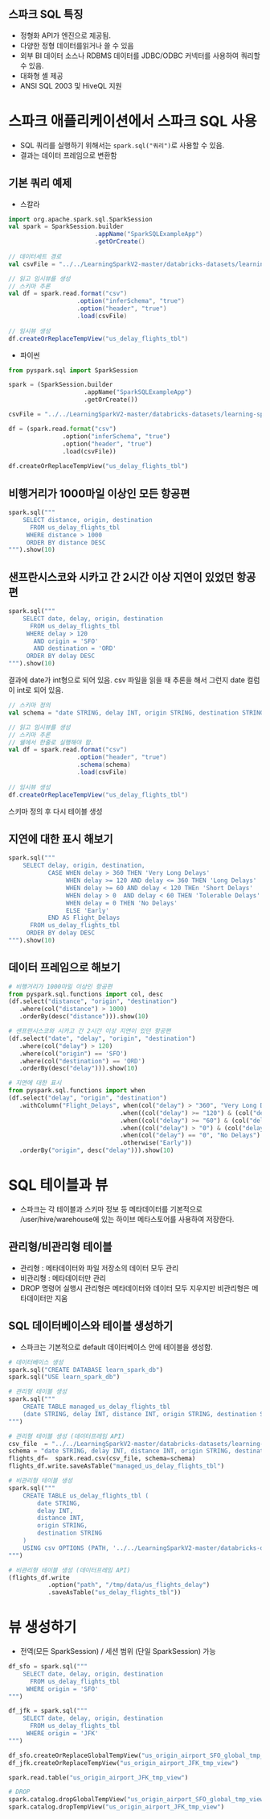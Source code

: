 ## 스파크 SQL 특징
* 정형화 API가 엔진으로 제공됨.
* 다양한 정형 데이터를읽거나 쓸 수 있음
* 외부 BI 데이터 소스나 RDBMS 데이터를 JDBC/ODBC 커넥터를 사용하여 쿼리할 수 있음.
* 대화형 셸 제공
* ANSI SQL 2003 및 HiveQL 지원


# 스파크 애플리케이션에서 스파크 SQL 사용
* SQL 쿼리를 실행하기 위해서는 `spark.sql("쿼리")`로 사용할 수 있음.
* 결과는 데이터 프레임으로 변환함


## 기본 쿼리 예제
* 스칼라
```scala
import org.apache.spark.sql.SparkSession
val spark = SparkSession.builder
                        .appName("SparkSQLExampleApp")
                        .getOrCreate()
                        
// 데이터세트 경로
val csvFile = "../../LearningSparkV2-master/databricks-datasets/learning-spark-v2/flights/departuredelays.csv"

// 읽고 임시뷰를 생성
// 스키마 추론
val df = spark.read.format("csv")
                   .option("inferSchema", "true")
                   .option("header", "true")
                   .load(csvFile)
                   
// 임시뷰 생성
df.createOrReplaceTempView("us_delay_flights_tbl")                                 
```

* 파이썬
```python
from pyspark.sql import SparkSession

spark = (SparkSession.builder
                     .appName("SparkSQLExampleApp")
                     .getOrCreate())

csvFile = "../../LearningSparkV2-master/databricks-datasets/learning-spark-v2/flights/departuredelays.csv"

df = (spark.read.format("csv")
               .option("inferSchema", "true")
               .option("header", "true")
               .load(csvFile))
                   
df.createOrReplaceTempView("us_delay_flights_tbl")         
```


## 비행거리가 1000마일 이상인 모든 항공편
```python
spark.sql("""
    SELECT distance, origin, destination
      FROM us_delay_flights_tbl
     WHERE distance > 1000
     ORDER BY distance DESC
""").show(10)
```


## 샌프란시스코와 시카고 간 2시간 이상 지연이 있었던 항공편
```python
spark.sql("""
    SELECT date, delay, origin, destination
      FROM us_delay_flights_tbl
     WHERE delay > 120
       AND origin = 'SFO'
       AND destination = 'ORD'
     ORDER BY delay DESC
""").show(10)
```

결과에 date가 int형으로 되어  있음. csv 파일을 읽을 때 추론을 해서 그런지 date 컬럼이 int로 되어 있음.

```scala
// 스키마 정의
val schema = "date STRING, delay INT, origin STRING, destination STRING"

// 읽고 임시뷰를 생성
// 스키마 추론
// 쉘에서 한줄로 실행해야 함.
val df = spark.read.format("csv")
                   .option("header", "true")
                   .schema(schema)
                   .load(csvFile)
                   
// 임시뷰 생성
df.createOrReplaceTempView("us_delay_flights_tbl")               
```
스키마 정의 후 다시 테이블 생성


## 지연에 대한 표시 해보기
```python
spark.sql("""
    SELECT delay, origin, destination,
           CASE WHEN delay > 360 THEN 'Very Long Delays'
                WHEN delay >= 120 AND delay <= 360 THEN 'Long Delays'
                WHEN delay >= 60 AND delay < 120 THEn 'Short Delays'
                WHEN delay > 0  AND delay < 60 THEN 'Tolerable Delays'
                WHEN delay = 0 THEN 'No Delays'
                ELSE 'Early'
           END AS Flight_Delays
      FROM us_delay_flights_tbl
     ORDER BY delay DESC
""").show(10)
```


## 데이터 프레임으로 해보기
```python
# 비행거리가 1000마일 이상인 항공편
from pyspark.sql.functions import col, desc
(df.select("distance", "origin", "destination")
   .where(col("distance") > 1000)
   .orderBy(desc("distance"))).show(10)

# 샌프란시스코와 시카고 간 2시간 이상 지연이 있던 항공편
(df.select("date", "delay", "origin", "destination")
   .where(col("delay") > 120)
   .where(col("origin") == 'SFO')
   .where(col("destination") == 'ORD')
   .orderBy(desc("delay"))).show(10)

# 지연에 대한 표시
from pyspark.sql.functions import when
(df.select("delay", "origin", "destination")
   .withColumn("Flight_Delays", when(col("delay") > "360", "Very Long Delays")
                               .when((col("delay") >= "120") & (col("delay") <= "360"), "Long Delays")
                               .when((col("delay") >= "60") & (col("delay") < "120"), "Short Delays")
                               .when((col("delay") > "0") & (col("delay") < "60"), "Tolerable Delays")
                               .when(col("delay") == "0", "No Delays")
                               .otherwise("Early"))
   .orderBy("origin", desc("delay"))).show(10)
```


# SQL 테이블과 뷰 
* 스파크는 각 테이블과 스키마 정보 등 메타데이터를 기본적으로 /user/hive/warehouse에 있는 하이브 메타스토어를 사용하여 저장한다.

## 관리형/비관리형 테이블
* 관리형 : 메타데이터와 파일 저장소의 데이터 모두 관리
* 비관리형 : 메타데이터만 관리
* DROP 명령어 실행시 관리형은 메타데이터와 데이터 모두 지우지만 비관리형은 메타데이터만 지움

## SQL 데이터베이스와 테이블 생성하기
*  스파크는 기본적으로 default 데이터베이스 안에 테이블을 생성함.

```python
# 데이터베이스 생성
spark.sql("CREATE DATABASE learn_spark_db")
spark.sql("USE learn_spark_db")

# 관리형 테이블 생성
spark.sql("""
    CREATE TABLE managed_us_delay_flights_tbl
    (date STRING, delay INT, distance INT, origin STRING, destination STRING)
""")

# 관리형 테이블 생성 (데이터프레임 API)
csv_file  = "../../LearningSparkV2-master/databricks-datasets/learning-spark-v2/flights/departuredelays.csv"
schema = "date STRING, delay INT, distance INT, origin STRING, destination STRING"
flights_df=  spark.read.csv(csv_file, schema=schema)
flights_df.write.saveAsTable("managed_us_delay_flights_tbl")

# 비관리형 테이블 생성
spark.sql("""
    CREATE TABLE us_delay_flights_tbl (
        date STRING,
        delay INT,
        distance INT,
        origin STRING,
        destination STRING
    )
    USING csv OPTIONS (PATH, '../../LearningSparkV2-master/databricks-datasets/learning-spark-v2/flights/departuredelays.csv')
""")

# 비관리형 테이블 생성 (데이터프레임 API)
(flights_df.write
           .option("path", "/tmp/data/us_flights_delay")
           .saveAsTable("us_delay_flights_tbl"))  
```

# 뷰 생성하기
* 전역(모든 SparkSession) / 세션 범위 (단일 SparkSession) 가능
```python
df_sfo = spark.sql("""
    SELECT date, delay, origin, destination
      FROM us_delay_flights_tbl
     WHERE origin = 'SFO'
""")

df_jfk = spark.sql("""
    SELECT date, delay, origin, destination
      FROM us_delay_flights_tbl
     WHERE origin = 'JFK'
""")

df_sfo.createOrReplaceGlobalTempView("us_origin_airport_SFO_global_tmp_view")
df_jfk.createOrReplaceTempView("us_origin_airport_JFK_tmp_view")

spark.read.table("us_origin_airport_JFK_tmp_view")

# DROP
spark.catalog.dropGlobalTempView("us_origin_airport_SFO_global_tmp_view")
spark.catalog.dropTempView("us_origin_airport_JFK_tmp_view")
```

